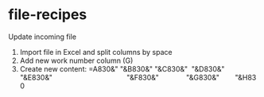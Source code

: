 # file-recipes

Update incoming file
1. Import file in Excel and split columns by space
2. Add new work number column (G) 
3. Create new content:
=A830&" "&B830&" "&C830&"  "&D830&" "&E830&"                                      "&F830&"              "&G830&"        "&H830

